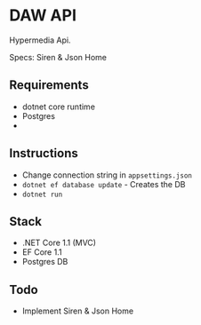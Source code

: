 ﻿# DAW API

Hypermedia Api.

Specs: Siren & Json Home

## Requirements
- dotnet core runtime
- Postgres
- 
## Instructions
- Change connection string in `appsettings.json`
- `dotnet ef database update` - Creates the DB
- `dotnet run`

## Stack
- .NET Core 1.1 (MVC)
- EF Core 1.1
- Postgres DB

## Todo
- Implement Siren & Json Home